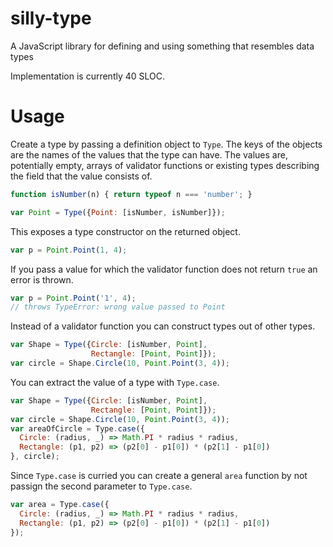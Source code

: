 # silly-type
A JavaScript library for defining and using something that resembles
data types

Implementation is currently 40 SLOC.

# Usage

Create a type by passing a definition object to `Type`. The keys of the
objects are the names of the values that the type can have. The values are,
potentially empty, arrays of validator functions or existing types describing
the field that the value consists of.

```javascript
function isNumber(n) { return typeof n === 'number'; }

var Point = Type({Point: [isNumber, isNumber]});
```

This exposes a type constructor on the returned object.

```javascript
var p = Point.Point(1, 4);
```
If you pass a value for which the validator function does not return
`true` an error is thrown.

```javascript
var p = Point.Point('1', 4);
// throws TypeError: wrong value passed to Point
```

Instead of a validator function you can construct types out of other
types.

```javascript
var Shape = Type({Circle: [isNumber, Point],
                  Rectangle: [Point, Point]});
var circle = Shape.Circle(10, Point.Point(3, 4));
```

You can extract the value of a type with `Type.case`.

```javascript
var Shape = Type({Circle: [isNumber, Point],
                  Rectangle: [Point, Point]});
var circle = Shape.Circle(10, Point.Point(3, 4));
var areaOfCircle = Type.case({
  Circle: (radius, _) => Math.PI * radius * radius,
  Rectangle: (p1, p2) => (p2[0] - p1[0]) * (p2[1] - p1[0])
}, circle);
```

Since `Type.case` is curried you can create a general `area` function by
not passign the second parameter to `Type.case`.

```javascript
var area = Type.case({
  Circle: (radius, _) => Math.PI * radius * radius,
  Rectangle: (p1, p2) => (p2[0] - p1[0]) * (p2[1] - p1[0])
});
```
